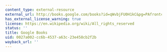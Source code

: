 ```yaml
---
content_type: external-resource
external_url: http://books.google.com/books?id=qWvbjFU0H1kC&pg=PAfrontcover
has_external_license_warning: true
license: https://en.wikipedia.org/wiki/All_rights_reserved
status: ''
title: Google Books
uid: 0027a002-cc6b-4537-a63c-23e458cb2f2b
wayback_url: ''
---
```

